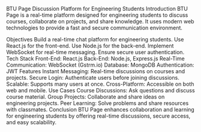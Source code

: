 BTU Page Discussion Platform for Engineering Students
Introduction
BTU Page is a real-time platform designed for engineering students to discuss courses, collaborate on projects, and share knowledge. It uses modern web technologies to provide a fast and secure communication environment.

Objectives
Build a real-time chat platform for engineering students.
Use React.js for the front-end.
Use Node.js for the back-end.
Implement WebSocket for real-time messaging.
Ensure secure user authentication.
Tech Stack
Front-End: React.js
Back-End: Node.js, Express.js
Real-Time Communication: WebSocket (Gstrm.io)
Database: MongoDB
Authentication: JWT
Features
Instant Messaging: Real-time discussions on courses and projects.
Secure Login: Authenticate users before joining discussions.
Scalable: Supports many users at once.
Cross-Platform: Accessible on both web and mobile.
Use Cases
Course Discussions: Ask questions and discuss course material.
Group Projects: Collaborate and share ideas on engineering projects.
Peer Learning: Solve problems and share resources with classmates.
Conclusion
BTU Page enhances collaboration and learning for engineering students by offering real-time discussions, secure access, and easy scalability.
